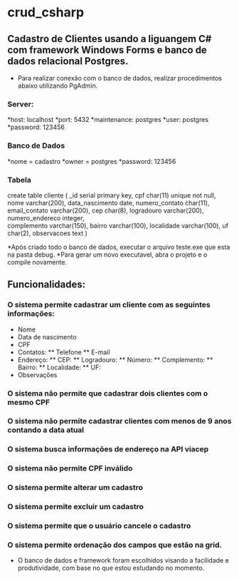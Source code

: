 # crud_csharp

## Cadastro de Clientes usando a liguangem C# com framework Windows Forms e banco de dados relacional Postgres.

* Para realizar conexão com o banco de dados, realizar procedimentos abaixo utilizando PgAdmin.

### Server:
*host: localhost
*port: 5432
*maintenance: postgres
*user: postgres
*password: 123456

### Banco de Dados
*nome = cadastro
*owner = postgres
*password: 123456

### Tabela
create table cliente (
	_id serial primary key,
	cpf char(11) unique not null,
	nome varchar(200),
	data_nascimento date,
	numero_contato char(11),
	email_contato varchar(200),
	cep char(8),
	logradouro varchar(200),
	numero_endereco integer,	
	complemento varchar(150),
	bairro varchar(100),
	localidade varchar(100),
	uf char(2),
	observacoes text
)

*Após criado todo o banco de dados, executar o arquivo teste.exe que esta na pasta debug.
*Para gerar um novo executavel, abra o projeto e o compile novamente.

## Funcionalidades:

### O sistema permite cadastrar um cliente com as seguintes informações:
* Nome
* Data de nascimento
* CPF
* Contatos:
	** Telefone
	** E-mail
* Endereço:
	** CEP:
	** Logradouro:
	** Número:
	** Complemento:
	** Bairro:
	** Localidade:
	** UF:
* Observações

### O sistema não permite que cadastrar dois clientes com o mesmo CPF
### O sistema não permite cadastrar clientes com menos de 9 anos contando a data atual
### O sistema busca informações de endereço na API viacep 
### O sistema não permite CPF inválido
### O sistema permite alterar um cadastro
### O sistema permite excluir um cadastro
### O sistema permite que o usuário cancele o cadastro
### O sistema permite ordenação dos campos que estão na grid.

* O banco de dados e framework foram escolhidos visando a facilidade e produtividade, com base no que estou estudando no momento.
